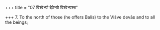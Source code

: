 +++
title = "07 विश्वेभ्यो देवेभ्यो विश्वेभ्यश्च"

+++
7. To the north of those (he offers Balis) to the Viśve devās and to all the beings;
